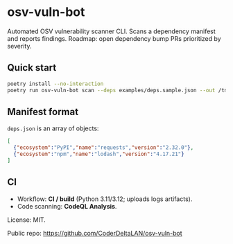# osv-vuln-bot

Automated OSV vulnerability scanner CLI. Scans a dependency manifest and reports findings.
Roadmap: open dependency bump PRs prioritized by severity.

## Quick start
```bash
poetry install --no-interaction
poetry run osv-vuln-bot scan --deps examples/deps.sample.json --out /tmp/osv-report.json --fail-on high
```

## Manifest format
`deps.json` is an array of objects:
```json
[
  {"ecosystem":"PyPI","name":"requests","version":"2.32.0"},
  {"ecosystem":"npm","name":"lodash","version":"4.17.21"}
]
```

## CI
- Workflow: **CI / build** (Python 3.11/3.12; uploads logs artifacts).
- Code scanning: **CodeQL Analysis**.

License: MIT.


Public repo: https://github.com/CoderDeltaLAN/osv-vuln-bot
